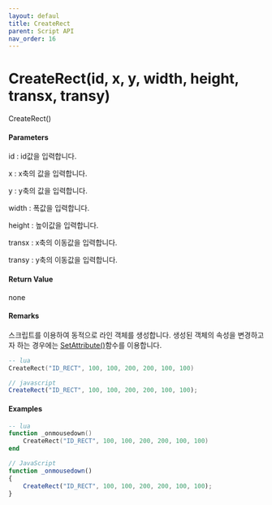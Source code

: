 ```yaml
---
layout: defaul
title: CreateRect
parent: Script API
nav_order: 16
---
```


# CreateRect\(id, x, y, width, height, transx, transy\)

CreateRect\(\)

#### Parameters

id : id값을 입력합니다.

x : x축의 값을 입력합니다.

y : y축의 값을 입력합니다.

width : 폭값을 입력합니다.

height : 높이값을 입력합니다.

transx : x축의 이동값을 입력합니다.

transy : y축의 이동값을 입력합니다.

#### Return Value

none

#### Remarks

스크립트를 이용하여 동적으로 라인 객체를 생성합니다. 생성된 객체의 속성을 변경하고자 하는 경우에는 [SetAttribute\(\)](https://expnuni.gitbooks.io/enuspace/content/ScriptAPI/SetAttribute.html)함수를 이용합니다.

```lua
-- lua
CreateRect("ID_RECT", 100, 100, 200, 200, 100, 100)
```

```js
// javascript
CreateRect("ID_RECT", 100, 100, 200, 200, 100, 100);
```

#### 

#### Examples

```lua
-- lua
function _onmousedown()
    CreateRect("ID_RECT", 100, 100, 200, 200, 100, 100)
end
```

```js
// JavaScript
function _onmousedown()
{    
    CreateRect("ID_RECT", 100, 100, 200, 200, 100, 100);
}
```



